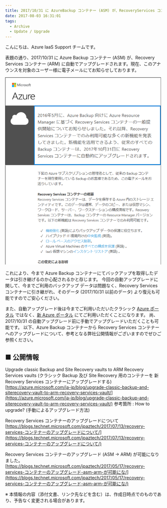 ```yaml
---
title: 2017/10/31 に AzureBackup コンテナー (ASM) が、RecoveryServices コンテナー (ARM) にアップグレードされるお知らせ 
date: 2017-08-03 16:31:01
tags:
  - Archive
  - Update / Upgrade
---
```


こんにちは、Azure IaaS Support チームです。

表題の通り、2017/10/31 に Azure Backup コンテナー (ASM) が、Recovery Services コンテナー (ARM) に自動でアップグレードされます。現在、このアナウンスを対象のユーザー様に電子メールにてお知らせしております。

![](./upgrade-backup-container-asm2arm/0803.png)

これにより、今まで Azure Backup コンテナーにてバックアップを取得したデータは引き継げるのか心配されるかと存じます。
今回の自動アップグレードに関して、今までご利用のバックアップ データは問題なく、Recovery Services コンテナーに引き継がれ、そのデータ (2017/10/31 以前のデータ) より復元も可能ですのでご安心ください。

また、自動アップグレード後は今までご利用いただいたクラシック [Azure ポータル](https://manage.windowsazure.com/) ではなく、[新 Azure ポータル](https://portal.azure.com/) にてご利用いただくことになります。
尚、2017/10/31 の自動アップグレード前に手動でアップグレードいただくことも可能です。
以下、Azure Backup コンテナーから Recovery Services コンテナーへのアップグレードについて、参考となる弊社公開情報がございますのでぜひご参照ください。

## ■ 公開情報

Upgrade classic Backup and Site Recovery vaults to ARM Recovery Services vaults
(クラシック Backup 及び Site Recovery 用のコンテナーを 新 Recovery Services コンテナーにアップグレードする)
[https://azure.microsoft.com/ja-jp/blog/upgrade-classic-backup-and-siterecovery-vault-to-arm-recovery-services-vault/](https://azure.microsoft.com/ja-jp/blog/upgrade-classic-backup-and-siterecovery-vault-to-arm-recovery-services-vault/)
参考箇所 : How to upgrade? (手動によるアップグレード方法)

Recovery Services コンテナーのアップグレードについて
[https://blogs.technet.microsoft.com/jpaztech/2017/07/13/recovery-services-コンテナーのアップグレードについて/](https://blogs.technet.microsoft.com/jpaztech/2017/07/13/recovery-services-コンテナーのアップグレードについて/)

Recovery Services コンテナーのアップグレード (ASM -> ARM) が可能になりました。
[https://blogs.technet.microsoft.com/jpaztech/2017/05/17/recovery-services-コンテナーのアップグレード-asm-arm-が可能にな/](https://blogs.technet.microsoft.com/jpaztech/2017/05/17/recovery-services-コンテナーのアップグレード-asm-arm-が可能にな/)

※ 本情報の内容（添付文書、リンク先などを含む）は、作成日時点でのものであり、予告なく変更される場合があります。